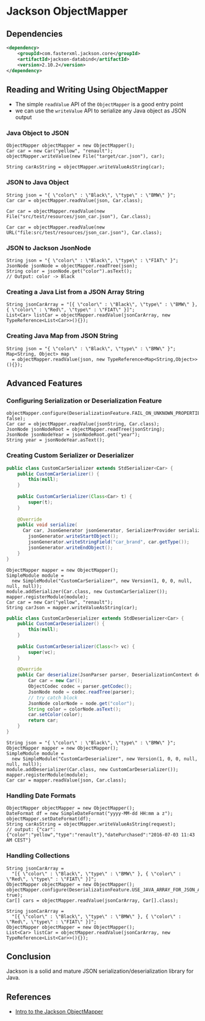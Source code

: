 # Jackson ObjectMapper

## Dependencies
```xml
<dependency>
    <groupId>com.fasterxml.jackson.core</groupId>
    <artifactId>jackson-databind</artifactId>
    <version>2.10.2</version>
</dependency>
```

## Reading and Writing Using ObjectMapper
- The simple `readValue` API of the `ObjectMapper` is a good entry point
- we can use the `writeValue` API to serialize any Java object as JSON output

### Java Object to JSON
```
ObjectMapper objectMapper = new ObjectMapper();
Car car = new Car("yellow", "renault");
objectMapper.writeValue(new File("target/car.json"), car);
```
```
String carAsString = objectMapper.writeValueAsString(car);
```

### JSON to Java Object
```
String json = "{ \"color\" : \"Black\", \"type\" : \"BMW\" }";
Car car = objectMapper.readValue(json, Car.class);
```
```
Car car = objectMapper.readValue(new File("src/test/resources/json_car.json"), Car.class);
```
```
Car car = objectMapper.readValue(new URL("file:src/test/resources/json_car.json"), Car.class);
```

### JSON to Jackson JsonNode
```
String json = "{ \"color\" : \"Black\", \"type\" : \"FIAT\" }";
JsonNode jsonNode = objectMapper.readTree(json);
String color = jsonNode.get("color").asText();
// Output: color -> Black
```

### Creating a Java List from a JSON Array String
```
String jsonCarArray = "[{ \"color\" : \"Black\", \"type\" : \"BMW\" }, { \"color\" : \"Red\", \"type\" : \"FIAT\" }]";
List<Car> listCar = objectMapper.readValue(jsonCarArray, new TypeReference<List<Car>>(){});
```

### Creating Java Map from JSON String
```
String json = "{ \"color\" : \"Black\", \"type\" : \"BMW\" }";
Map<String, Object> map 
  = objectMapper.readValue(json, new TypeReference<Map<String,Object>>(){});
```

## Advanced Features

### Configuring Serialization or Deserialization Feature
```
objectMapper.configure(DeserializationFeature.FAIL_ON_UNKNOWN_PROPERTIES, false);
Car car = objectMapper.readValue(jsonString, Car.class);
JsonNode jsonNodeRoot = objectMapper.readTree(jsonString);
JsonNode jsonNodeYear = jsonNodeRoot.get("year");
String year = jsonNodeYear.asText();
```

### Creating Custom Serializer or Deserializer
```java
public class CustomCarSerializer extends StdSerializer<Car> {
    public CustomCarSerializer() {
        this(null);
    }
 
    public CustomCarSerializer(Class<Car> t) {
        super(t);
    }
 
    @Override
    public void serialize(
      Car car, JsonGenerator jsonGenerator, SerializerProvider serializer) {
        jsonGenerator.writeStartObject();
        jsonGenerator.writeStringField("car_brand", car.getType());
        jsonGenerator.writeEndObject();
    }
}
```
```
ObjectMapper mapper = new ObjectMapper();
SimpleModule module = 
  new SimpleModule("CustomCarSerializer", new Version(1, 0, 0, null, null, null));
module.addSerializer(Car.class, new CustomCarSerializer());
mapper.registerModule(module);
Car car = new Car("yellow", "renault");
String carJson = mapper.writeValueAsString(car);
```
```java
public class CustomCarDeserializer extends StdDeserializer<Car> {
    public CustomCarDeserializer() {
        this(null);
    }
 
    public CustomCarDeserializer(Class<?> vc) {
        super(vc);
    }
 
    @Override
    public Car deserialize(JsonParser parser, DeserializationContext deserializer) {
        Car car = new Car();
        ObjectCodec codec = parser.getCodec();
        JsonNode node = codec.readTree(parser);
        // try catch block
        JsonNode colorNode = node.get("color");
        String color = colorNode.asText();
        car.setColor(color);
        return car;
    }
}
```
```
String json = "{ \"color\" : \"Black\", \"type\" : \"BMW\" }";
ObjectMapper mapper = new ObjectMapper();
SimpleModule module =
  new SimpleModule("CustomCarDeserializer", new Version(1, 0, 0, null, null, null));
module.addDeserializer(Car.class, new CustomCarDeserializer());
mapper.registerModule(module);
Car car = mapper.readValue(json, Car.class);
```

### Handling Date Formats
```
ObjectMapper objectMapper = new ObjectMapper();
DateFormat df = new SimpleDateFormat("yyyy-MM-dd HH:mm a z");
objectMapper.setDateFormat(df);
String carAsString = objectMapper.writeValueAsString(request);
// output: {"car":{"color":"yellow","type":"renault"},"datePurchased":"2016-07-03 11:43 AM CEST"}
```

### Handling Collections
```
String jsonCarArray = 
  "[{ \"color\" : \"Black\", \"type\" : \"BMW\" }, { \"color\" : \"Red\", \"type\" : \"FIAT\" }]";
ObjectMapper objectMapper = new ObjectMapper();
objectMapper.configure(DeserializationFeature.USE_JAVA_ARRAY_FOR_JSON_ARRAY, true);
Car[] cars = objectMapper.readValue(jsonCarArray, Car[].class);
```
```
String jsonCarArray = 
  "[{ \"color\" : \"Black\", \"type\" : \"BMW\" }, { \"color\" : \"Red\", \"type\" : \"FIAT\" }]";
ObjectMapper objectMapper = new ObjectMapper();
List<Car> listCar = objectMapper.readValue(jsonCarArray, new TypeReference<List<Car>>(){});
```

## Conclusion
Jackson is a solid and mature JSON serialization/deserialization library for Java.

## References
- [Intro to the Jackson ObjectMapper](https://www.baeldung.com/jackson-object-mapper-tutorial)